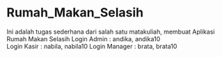 # Rumah_Makan_Selasih
Ini adalah tugas sederhana dari salah satu matakuliah, membuat Aplikasi Rumah Makan Selasih
Login Admin : andika, andika10 <br>
Login Kasir : nabila, nabila10
Login Manager : brata, brata10
